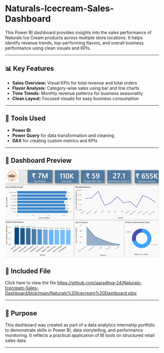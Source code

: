 # Naturals-Icecream-Sales-Dashboard

This Power BI dashboard provides insights into the sales performance of Naturals Ice Cream products across multiple store locations. It helps identify revenue trends, top-performing flavors, and overall business performance using clean visuals and KPIs.

---

## 📊 Key Features

- **Sales Overview:** Visual KPIs for total revenue and total orders
- **Flavor Analysis:** Category-wise sales using bar and line charts
- **Time Trends:** Monthly revenue patterns for business seasonality
- **Clean Layout:** Focused visuals for easy business consumption

---

## 🧰 Tools Used

- **Power BI**
- **Power Query** for data transformation and cleaning
- **DAX** for creating custom metrics and KPIs

---

## 📸 Dashboard Preview

![Dashboard Snapshot](https://github.com/aaradhya-24/Naturals-Icecream-Sales-Dashboard/blob/main/Naturals%20Ice%20Cream%20Sales%20Dashboard%20Snapshot.png)


## 📁 Included File

Click here to view the file 
https://github.com/aaradhya-24/Naturals-Icecream-Sales-Dashboard/blob/main/Naturals%20Icecream%20Dashboard.pbix

---

## 🎯 Purpose

This dashboard was created as part of a data analytics internship portfolio to demonstrate skills in Power BI, data storytelling, and performance monitoring. It reflects a practical application of BI tools on structured retail sales data.

---
